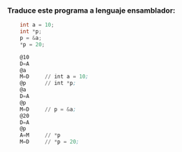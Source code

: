 ### Traduce este programa a lenguaje ensamblador:
```C++
    int a = 10;
    int *p;
    p = &a;
    *p = 20;
```
```asm
    @10
    D=A
    @a
    M=D     // int a = 10;
    @p      // int *p;
    @a
    D=A
    @p
    M=D     // p = &a;
    @20
    D=A
    @p
    A=M     // *p
    M=D     // *p = 20;
```
